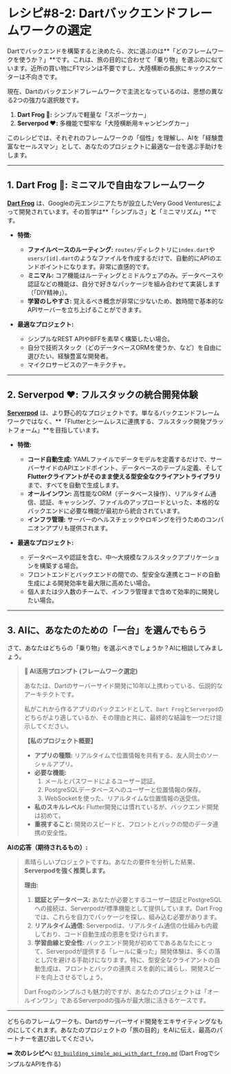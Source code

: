 # レシピ#8-2: Dartバックエンドフレームワークの選定

Dartでバックエンドを構築すると決めたら、次に選ぶのは**「どのフレームワークを使うか？」**です。これは、旅の目的に合わせて「乗り物」を選ぶのに似ています。近所の買い物にF1マシンは不要ですし、大陸横断の長旅にキックスケーターは不向きです。

現在、Dartのバックエンドフレームワークで主流となっているのは、思想の異なる2つの強力な選択肢です。

1.  **Dart Frog 🐸:** シンプルで軽量な「スポーツカー」
2.  **Serverpod ❤️:** 多機能で堅牢な「大陸横断用キャンピングカー」

このレシピでは、それぞれのフレームワークの「個性」を理解し、AIを「経験豊富なセールスマン」として、あなたのプロジェクトに最適な一台を選ぶ手助けをします。

---

## 1. Dart Frog 🐸: ミニマルで自由なフレームワーク

[**Dart Frog**](https://dartfrog.vgv.dev/) は、Googleの元エンジニアたちが設立したVery Good Venturesによって開発されています。その哲学は**「シンプルさ」**と**「ミニマリズム」**です。

*   **特徴:**
    *   **ファイルベースのルーティング:** `routes/`ディレクトリに`index.dart`や`users/[id].dart`のようなファイルを作成するだけで、自動的にAPIのエンドポイントになります。非常に直感的です。
    *   **ミニマル:** コア機能はルーティングとミドルウェアのみ。データベースや認証などの機能は、自分で好きなパッケージを組み合わせて実装します（「DIY精神」）。
    *   **学習のしやすさ:** 覚えるべき概念が非常に少ないため、数時間で基本的なAPIサーバーを立ち上げることができます。

*   **最適なプロジェクト:**
    *   シンプルなREST APIやBFFを素早く構築したい場合。
    *   自分で技術スタック（どのデータベースORMを使うか、など）を自由に選びたい、経験豊富な開発者。
    *   マイクロサービスのアーキテクチャ。

---

## 2. Serverpod ❤️: フルスタックの統合開発体験

[**Serverpod**](https://serverpod.dev/) は、より野心的なプロジェクトです。単なるバックエンドフレームワークではなく、**「Flutterとシームレスに連携する、フルスタック開発プラットフォーム」**を目指しています。

*   **特徴:**
    *   **コード自動生成:** YAMLファイルでデータモデルを定義するだけで、サーバーサイドのAPIエンドポイント、データベースのテーブル定義、そして**Flutterクライアントがそのまま使える型安全なクライアントライブラリ**まで、すべてを自動で生成します。
    *   **オールインワン:** 高性能なORM（データベース操作）、リアルタイム通信、認証、キャッシング、ファイルのアップロードといった、本格的なバックエンドに必要な機能が最初から統合されています。
    *   **インフラ管理:** サーバーのヘルスチェックやロギングを行うためのコンパニオンアプリも提供されます。

*   **最適なプロジェクト:**
    *   データベースや認証を含む、中〜大規模なフルスタックアプリケーションを構築する場合。
    *   フロントエンドとバックエンドの間での、型安全な連携とコードの自動生成による開発効率を最大限に高めたい場合。
    *   個人または少人数のチームで、インフラ管理まで含めて効率的に開発したい場合。

---

## 3. AIに、あなたのための「一台」を選んでもらう

さて、あなたはどちらの「乗り物」を選ぶべきでしょうか？AIに相談してみましょう。

> **🤖 AI活用プロンプト (フレームワーク選定)**
>
> あなたは、Dartのサーバーサイド開発に10年以上携わっている、伝説的なアーキテクトです。
>
> 私がこれから作るアプリのバックエンドとして、`Dart Frog`と`Serverpod`のどちらがより適しているか、その理由と共に、最終的な結論を一つだけ提示してください。
>
> **【私のプロジェクト概要】**
> *   **アプリの種類:** リアルタイムで位置情報を共有する、友人同士のソーシャルアプリ。
> *   **必要な機能:**
>     1.  メールとパスワードによるユーザー認証。
>     2.  PostgreSQLデータベースへのユーザーと位置情報の保存。
>     3.  WebSocketを使った、リアルタイムな位置情報の送受信。
> *   **私のスキルレベル:** Flutter開発には慣れているが、バックエンド開発は初めて。
> *   **重視すること:** 開発のスピードと、フロントとバックの間のデータ連携の安全性。

**AIの応答（期待されるもの）:**
> 素晴らしいプロジェクトですね。あなたの要件を分析した結果、**Serverpodを強く推奨します。**
>
> **理由:**
> 1.  **認証とデータベース:** あなたが必要とするユーザー認証とPostgreSQLへの接続は、Serverpodが標準機能として提供しています。Dart Frogでは、これらを自力でパッケージを探し、組み込む必要があります。
> 2.  **リアルタイム通信:** Serverpodは、リアルタイム通信の仕組みも内蔵しており、コード自動生成の恩恵を受けられます。
> 3.  **学習曲線と安全性:** バックエンド開発が初めてであるあなたにとって、Serverpodが提供する「レールに乗った」開発体験は、多くの落とし穴を避ける手助けになります。特に、型安全なクライアントの自動生成は、フロントとバックの連携ミスを劇的に減らし、開発スピードを向上させるでしょう。
>
> Dart Frogのシンプルさも魅力的ですが、あなたのプロジェクトは「オールインワン」であるServerpodの強みが最大限に活きるケースです。

---

どちらのフレームワークも、Dartのサーバーサイド開発をエキサイティングなものにしてくれます。あなたのプロジェクトの「旅の目的」をAIに伝え、最高のパートナーを選び出してください。

➡️ **次のレシピへ:** [`03_building_simple_api_with_dart_frog.md`](./03_building_simple_api_with_dart_frog.md) (Dart FrogでシンプルなAPIを作る)